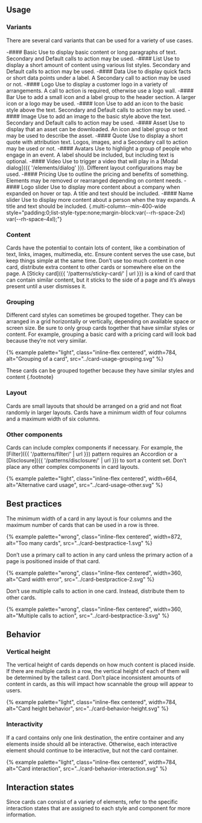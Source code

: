 
## Usage
### Variants
  There are several card variants that can be used for a variety of use cases.

  -#### Basic
    Use to display basic content or long paragraphs of text. Secondary and 
    Default calls to action may be used.
  -#### List
    Use to display a short amount of content using various list styles. 
    Secondary and Default calls to action may be used.
  -#### Data
    Use to display quick facts or short data points under a label. A Secondary 
    call to action may be used or not.
  -#### Logo
    Use to display a customer logo in a variety of arrangements. A call to 
    action is required, otherwise use a logo wall.
  -#### Bar
    Use to add a small icon and a label group to the header section. A larger 
    icon or a logo may be used.
  -#### Icon
    Use to add an icon to the basic style above the text. Secondary and Default 
    calls to action may be used.
  -#### Image
    Use to add an image to the basic style above the text. Secondary and Default 
    calls to action may be used.
  -#### Asset
    Use to display that an asset can be downloaded. An icon and label group or 
    text may be used to describe the asset.
  -#### Quote
    Use to display a short quote with attribution text. Logos, images, and a 
    Secondary call to action may be used or not.
  -#### Avatars
    Use to highlight a group of people who engage in an event. A label should be 
    included, but including text is optional.
  -#### Video
    Use to trigger a video that will play in a [Modal dialog]({{ 
    '/elements/dialog' }}). Different layout configurations may be used.
  -#### Pricing
    Use to outline the pricing and benefits of something. Elements may be 
    removed or rearranged depending on content needs.
  -#### Logo slider
    Use to display more content about a company when expanded on hover or tap. A 
    title and text should be included.
  -#### Name slider
    Use to display more content about a person when the tray expands. A title 
    and text should be included.
  {.multi-column--min-400-wide style="padding:0;list-style-type:none;margin-block:var(--rh-space-2xl) var(--rh-space-4xl);"}

### Content
  Cards have the potential to contain lots of content, like a combination of 
  text, links, images, multimedia, etc. Ensure content serves the use case, but 
  keep things simple at the same time. Don’t use too much content in one card, 
  distribute extra content to other cards or somewhere else on the page. A 
  [Sticky card]({{ '/patterns/sticky-card/' | url }}) is a kind of card that can 
  contain similar content, but it sticks to the side of a page and it’s always 
  present until a user dismisses it.

### Grouping
  Different card styles can sometimes be grouped together. They can be arranged 
  in a grid horizontally or vertically, depending on available space or screen 
  size. Be sure to only group cards together that have similar styles or 
  content. For example, grouping a basic card with a pricing card will look bad 
  because they’re not very similar.

  {% example palette="light",
             class="inline-flex centered",
             width=784,
             alt="Grouping of a card",
             src="../card-usage-grouping.svg" %}

  These cards can be grouped together because they have similar styles and 
  content {.footnote}

### Layout
  Cards are small layouts that should be arranged on a grid and not float 
  randomly in larger layouts. Cards have a minimum width of four columns and a 
  maximum width of six columns.

### Other components
  Cards can include complex components if necessary. For example, the 
  [Filter]({{ '/patterns/filter/' | url }}) pattern requires an Accordion or a 
  [Disclosure]({{ '/patterns/disclosure/' | url }}) to sort a content set. Don't 
  place any other complex components in card layouts.

  {% example palette="light",
             class="inline-flex centered",
             width=664,
             alt="Alternative card usage",
             src="../card-usage-other.svg" %}



## Best practices
  The minimum width of a card in any layout is four columns and the maximum 
  number of cards that can be used in a row is three.

  {% example palette="wrong",
             class="inline-flex centered",
             width=872,
             alt="Too many cards",
             src="../card-bestpractice-1.svg" %}

  Don’t use a primary call to action in any card unless the primary action of a 
  page is positioned inside of that card.

  {% example palette="wrong",
             class="inline-flex centered",
             width=360,
             alt="Card width error",
             src="../card-bestpractice-2.svg" %}

  Don’t use multiple calls to action in one card. Instead, distribute them to 
  other cards.

  {% example palette="wrong",
             class="inline-flex centered",
             width=360,
             alt="Multiple calls to action",
             src="../card-bestpractice-3.svg" %}



## Behavior
### Vertical height
  The vertical height of cards depends on how much content is placed inside. If 
  there are multiple cards in a row, the vertical height of each of them will be 
  determined by the tallest card. Don’t place inconsistent amounts of content in 
  cards, as this will impact how scannable the group will appear to users.

  {% example palette="light",
             class="inline-flex centered",
             width=784,
             alt="Card height behavior",
             src="../card-behavior-height.svg" %}

### Interactivity
  If a card contains only one link destination, the entire container and any 
  elements inside should all be interactive. Otherwise, each interactive element 
  should continue to be interactive, but not the card container.

  {% example palette="light",
             class="inline-flex centered",
             width=784,
             alt="Card interaction",
             src="../card-behavior-interaction.svg" %}


## Interaction states
  Since cards can consist of a variety of elements, refer to the specific 
  interaction states that are assigned to each style and component for more 
  information.

